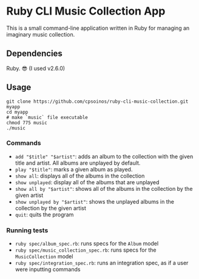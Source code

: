# Ruby CLI Music Collection App

This is a small command-line application written in Ruby for managing an imaginary music collection.

## Dependencies

Ruby. 😎
(I used v2.6.0)

## Usage

    git clone https://github.com/cpsoinos/ruby-cli-music-collection.git myapp
    cd myapp
    # make `music` file executable
    chmod 775 music
    ./music

### Commands

- `add "$title" "$artist"`: adds an album to the collection with the given title and artist. All albums are unplayed by default.
- `play "$title"`: marks a given album as played.
- `show all`: displays all of the albums in the collection
- `show unplayed`: display all of the albums that are unplayed
- `show all by "$artist"`: shows all of the albums in the collection by the given artist
- `show unplayed by "$artist"`: shows the unplayed albums in the collection by the given artist
- `quit`: quits the program



### Running tests

- `ruby spec/album_spec.rb`: runs specs for the `Album` model
- `ruby spec/music_collection_spec.rb`: runs specs for the `MusicCollection` model
- `ruby spec/integration_spec.rb`: runs an integration spec, as if a user were inputting commands
